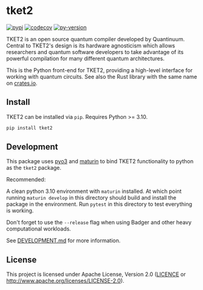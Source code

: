# tket2

[![pypi][]](https://pypi.org/project/tket2/)
[![codecov][]](https://codecov.io/gh/CQCL/tket2)
[![py-version][]](https://pypi.org/project/tket2/)

  [codecov]: https://img.shields.io/codecov/c/gh/CQCL/tket2?logo=codecov
  [py-version]: https://img.shields.io/pypi/pyversions/tket2
  [pypi]: https://img.shields.io/pypi/v/tket2

TKET2 is an open source quantum compiler developed by Quantinuum. Central to
TKET2's design is its hardware agnosticism which allows researchers and quantum
software developers to take advantage of its powerful compilation for many
different quantum architectures.

This is the Python front-end for TKET2, providing a high-level interface for working with quantum circuits.
See also the Rust library with the same name on [crates.io](https://crates.io/crates/tket2).


## Install

TKET2 can be installed via `pip`. Requires Python >= 3.10.

```sh
pip install tket2
```

## Development

This package uses [pyo3](https://pyo3.rs/v0.16.4/) and
[maturin](https://github.com/PyO3/maturin) to bind TKET2 functionality to
python as the `tket2` package.

Recommended:

A clean python 3.10 environment with `maturin` installed. At which point running
`maturin develop` in this directory should build and install the package in the
environment. Run `pytest` in this directory to test everything is working.

Don't forget to use the `--release` flag when using Badger and other heavy
computational workloads.

See [DEVELOPMENT.md] for more information.

  [DEVELOPMENT.md]: https://github.com/CQCL/tket2/blob/main/DEVELOPMENT.md


## License

This project is licensed under Apache License, Version 2.0 ([LICENCE][] or http://www.apache.org/licenses/LICENSE-2.0).

  [LICENCE]: ./LICENCE
